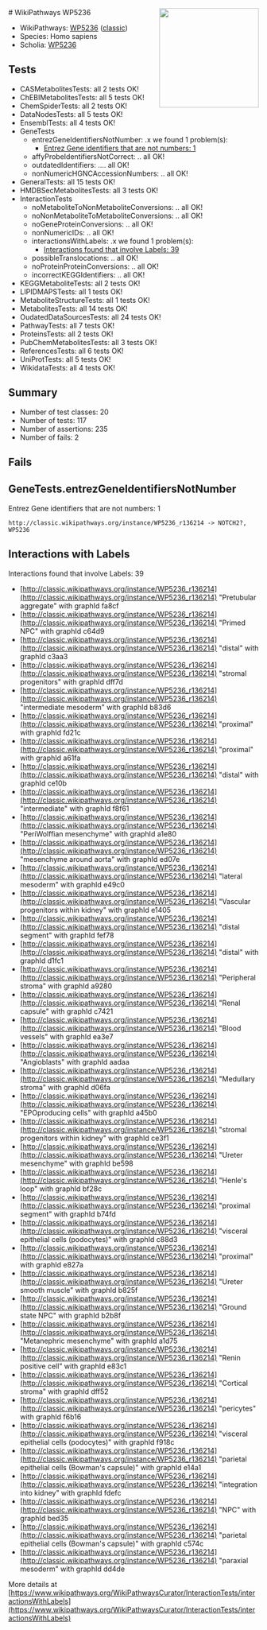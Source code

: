 <img style="float: right; width: 200px" src="https://upload.wikimedia.org/wikipedia/commons/thumb/8/83/Wplogo_with_text_500.png/640px-Wplogo_with_text_500.png" />
# WikiPathways WP5236

* WikiPathways: [WP5236](https://wikipathways.org/pathways/WP5236) ([classic](https://classic.wikipathways.org/instance/WP5236))
* Species: Homo sapiens
* Scholia: [WP5236](https://scholia.toolforge.org/wikipathways/WP5236)
## Tests
* CASMetabolitesTests: all 2 tests OK!
* ChEBIMetabolitesTests: all 5 tests OK!
* ChemSpiderTests: all 2 tests OK!
* DataNodesTests: all 5 tests OK!
* EnsemblTests: all 4 tests OK!
* GeneTests
    * entrezGeneIdentifiersNotNumber: .x we found 1 problem(s):
        * [Entrez Gene identifiers that are not numbers: 1](#39c5c867)
    * affyProbeIdentifiersNotCorrect: .. all OK!
    * outdatedIdentifiers: .... all OK!
    * nonNumericHGNCAccessionNumbers: .. all OK!
* GeneralTests: all 15 tests OK!
* HMDBSecMetabolitesTests: all 3 tests OK!
* InteractionTests
    * noMetaboliteToNonMetaboliteConversions: .. all OK!
    * noNonMetaboliteToMetaboliteConversions: .. all OK!
    * noGeneProteinConversions: .. all OK!
    * nonNumericIDs: .. all OK!
    * interactionsWithLabels: .x we found 1 problem(s):
        * [Interactions found that involve Labels: 39](#fe97a8ff)
    * possibleTranslocations: .. all OK!
    * noProteinProteinConversions: .. all OK!
    * incorrectKEGGIdentifiers: .. all OK!
* KEGGMetaboliteTests: all 2 tests OK!
* LIPIDMAPSTests: all 1 tests OK!
* MetaboliteStructureTests: all 1 tests OK!
* MetabolitesTests: all 14 tests OK!
* OudatedDataSourcesTests: all 24 tests OK!
* PathwayTests: all 7 tests OK!
* ProteinsTests: all 2 tests OK!
* PubChemMetabolitesTests: all 3 tests OK!
* ReferencesTests: all 6 tests OK!
* UniProtTests: all 5 tests OK!
* WikidataTests: all 4 tests OK!


## Summary

* Number of test classes: 20
* Number of tests: 117
* Number of assertions: 235
* Number of fails: 2

## Fails

<a name="39c5c867" />

## GeneTests.entrezGeneIdentifiersNotNumber

Entrez Gene identifiers that are not numbers: 1
```
http://classic.wikipathways.org/instance/WP5236_r136214 -> NOTCH2?, WP5236
 ```

<a name="fe97a8ff" />

## Interactions with Labels

Interactions found that involve Labels: 39

* [http://classic.wikipathways.org/instance/WP5236_r136214](http://classic.wikipathways.org/instance/WP5236_r136214) "Pretubular
aggregate" with graphId fa8cf
* [http://classic.wikipathways.org/instance/WP5236_r136214](http://classic.wikipathways.org/instance/WP5236_r136214) "Primed
NPC" with graphId c64d9
* [http://classic.wikipathways.org/instance/WP5236_r136214](http://classic.wikipathways.org/instance/WP5236_r136214) "distal" with graphId c3aa3
* [http://classic.wikipathways.org/instance/WP5236_r136214](http://classic.wikipathways.org/instance/WP5236_r136214) "stromal
progenitors" with graphId dff7d
* [http://classic.wikipathways.org/instance/WP5236_r136214](http://classic.wikipathways.org/instance/WP5236_r136214) "intermediate
mesoderm" with graphId b83d6
* [http://classic.wikipathways.org/instance/WP5236_r136214](http://classic.wikipathways.org/instance/WP5236_r136214) "proximal" with graphId fd21c
* [http://classic.wikipathways.org/instance/WP5236_r136214](http://classic.wikipathways.org/instance/WP5236_r136214) "proximal" with graphId a61fa
* [http://classic.wikipathways.org/instance/WP5236_r136214](http://classic.wikipathways.org/instance/WP5236_r136214) "distal" with graphId ce10b
* [http://classic.wikipathways.org/instance/WP5236_r136214](http://classic.wikipathways.org/instance/WP5236_r136214) "intermediate" with graphId f8f61
* [http://classic.wikipathways.org/instance/WP5236_r136214](http://classic.wikipathways.org/instance/WP5236_r136214) "PeriWolffian
mesenchyme" with graphId a1e80
* [http://classic.wikipathways.org/instance/WP5236_r136214](http://classic.wikipathways.org/instance/WP5236_r136214) "mesenchyme
around aorta" with graphId ed07e
* [http://classic.wikipathways.org/instance/WP5236_r136214](http://classic.wikipathways.org/instance/WP5236_r136214) "lateral
mesoderm" with graphId e49c0
* [http://classic.wikipathways.org/instance/WP5236_r136214](http://classic.wikipathways.org/instance/WP5236_r136214) "Vascular progenitors
within kidney" with graphId e1405
* [http://classic.wikipathways.org/instance/WP5236_r136214](http://classic.wikipathways.org/instance/WP5236_r136214) "distal segment" with graphId fef78
* [http://classic.wikipathways.org/instance/WP5236_r136214](http://classic.wikipathways.org/instance/WP5236_r136214) "distal" with graphId d1fc1
* [http://classic.wikipathways.org/instance/WP5236_r136214](http://classic.wikipathways.org/instance/WP5236_r136214) "Peripheral stroma" with graphId a9280
* [http://classic.wikipathways.org/instance/WP5236_r136214](http://classic.wikipathways.org/instance/WP5236_r136214) "Renal capsule" with graphId c7421
* [http://classic.wikipathways.org/instance/WP5236_r136214](http://classic.wikipathways.org/instance/WP5236_r136214) "Blood vessels" with graphId ea3e7
* [http://classic.wikipathways.org/instance/WP5236_r136214](http://classic.wikipathways.org/instance/WP5236_r136214) "Angioblasts" with graphId aadaa
* [http://classic.wikipathways.org/instance/WP5236_r136214](http://classic.wikipathways.org/instance/WP5236_r136214) "Medullary stroma" with graphId d06fa
* [http://classic.wikipathways.org/instance/WP5236_r136214](http://classic.wikipathways.org/instance/WP5236_r136214) "EPOproducing
cells" with graphId a45b0
* [http://classic.wikipathways.org/instance/WP5236_r136214](http://classic.wikipathways.org/instance/WP5236_r136214) "stromal
progenitors
within kidney" with graphId ce3f1
* [http://classic.wikipathways.org/instance/WP5236_r136214](http://classic.wikipathways.org/instance/WP5236_r136214) "Ureter
mesenchyme" with graphId be598
* [http://classic.wikipathways.org/instance/WP5236_r136214](http://classic.wikipathways.org/instance/WP5236_r136214) "Henle's loop" with graphId bf28c
* [http://classic.wikipathways.org/instance/WP5236_r136214](http://classic.wikipathways.org/instance/WP5236_r136214) "proximal segment" with graphId b74fd
* [http://classic.wikipathways.org/instance/WP5236_r136214](http://classic.wikipathways.org/instance/WP5236_r136214) "visceral 
epithelial cells
(podocytes)" with graphId c88d3
* [http://classic.wikipathways.org/instance/WP5236_r136214](http://classic.wikipathways.org/instance/WP5236_r136214) "proximal" with graphId e827a
* [http://classic.wikipathways.org/instance/WP5236_r136214](http://classic.wikipathways.org/instance/WP5236_r136214) "Ureter
smooth muscle" with graphId b825f
* [http://classic.wikipathways.org/instance/WP5236_r136214](http://classic.wikipathways.org/instance/WP5236_r136214) "Ground state
NPC" with graphId b2b8f
* [http://classic.wikipathways.org/instance/WP5236_r136214](http://classic.wikipathways.org/instance/WP5236_r136214) "Metanephric
mesenchyme" with graphId a1d75
* [http://classic.wikipathways.org/instance/WP5236_r136214](http://classic.wikipathways.org/instance/WP5236_r136214) "Renin positive cell" with graphId e83c1
* [http://classic.wikipathways.org/instance/WP5236_r136214](http://classic.wikipathways.org/instance/WP5236_r136214) "Cortical stroma" with graphId dff52
* [http://classic.wikipathways.org/instance/WP5236_r136214](http://classic.wikipathways.org/instance/WP5236_r136214) "pericytes" with graphId f6b16
* [http://classic.wikipathways.org/instance/WP5236_r136214](http://classic.wikipathways.org/instance/WP5236_r136214) "visceral 
epithelial cells
(podocytes)" with graphId f918c
* [http://classic.wikipathways.org/instance/WP5236_r136214](http://classic.wikipathways.org/instance/WP5236_r136214) "parietal
epithelial cells
(Bowman's capsule)" with graphId e14a1
* [http://classic.wikipathways.org/instance/WP5236_r136214](http://classic.wikipathways.org/instance/WP5236_r136214) "integration 
into kidney" with graphId fdefc
* [http://classic.wikipathways.org/instance/WP5236_r136214](http://classic.wikipathways.org/instance/WP5236_r136214) "NPC" with graphId bed35
* [http://classic.wikipathways.org/instance/WP5236_r136214](http://classic.wikipathways.org/instance/WP5236_r136214) "parietal
epithelial cells
(Bowman's capsule)" with graphId c574c
* [http://classic.wikipathways.org/instance/WP5236_r136214](http://classic.wikipathways.org/instance/WP5236_r136214) "paraxial
mesoderm" with graphId dd4de


More details at [https://www.wikipathways.org/WikiPathwaysCurator/InteractionTests/interactionsWithLabels](https://www.wikipathways.org/WikiPathwaysCurator/InteractionTests/interactionsWithLabels)

